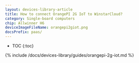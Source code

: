 ```yaml
---
layout: devices-library-article
title: How to connect OrangePI 2G IoT to WinstarCloud?
category: Single-board computers
chip: Allwinner H6
deviceImageFileName: orangepi2giot.png
docsPrefix: paas/
---
```


* TOC
{:toc}

{% include /docs/devices-library/guides/orangepi-2g-iot.md %}